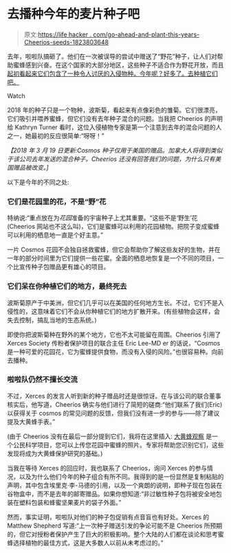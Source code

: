 # 去播种今年的麦片种子吧

> 原文:[https://life hacker . com/go-ahead-and-plant-this-years-Cheerios-seeds-1823803648](https://lifehacker.com/go-ahead-and-plant-this-years-cheerios-seeds-1823803648)

去年，啦啦队搞砸了。他们在一次被误导的尝试中赠送了“野花”种子，让人们对帮助蜜蜂感到兴奋。在这个国家的大部分地区，这些种子不适合作为野花开放，而且 [起初看起来它们包含了一种令人讨厌的入侵物种。今年呢？好多了。去种植它们吧。](https://lifehacker.com/were-those-cheerios-seeds-really-so-bad-an-investigati-1794454979) 

Watch

2018 年的种子只是一个物种，波斯菊，看起来有点像彩色的雏菊。它们很漂亮，它们吸引并喂养蜜蜂，但它们没有去年种子混合的问题。当我把 Cheerios 的声明给 Kathryn Turner 看时，这位入侵植物专家是第一个注意到去年的混合问题的人之一，她最初的反应很简单:“呀呀！”

*【2018 年 3 月 19 日更新:Cosmos 种子仅用于美国的赠品。加拿大人将得到类似于该公司去年发送的混合种子。Cheerios 还没有回答我们的问题，为什么只有美国赠品被改变。]*

以下是今年的不同之处:

### 它们是花园里的花，不是“野”花

特纳说:“重点放在为*花园*准备的宇宙种子上尤其重要。“这些不是‘野生’花(Cheerios 网站也不这么叫)，它们是蜜蜂可以利用的花园植物。把院子变成蜜蜂可以利用的栖息地一直是个好主意。”

一片 Cosmos 花园不会独自拯救蜜蜂，但它会帮助你了解这些友好的生物，并在一年的部分时间里为它们提供一些花蜜。全面的栖息地恢复是一个不同的项目，一个比宣传种子包赠品更有雄心的项目。

### 它们呆在你种植它们的地方，最终死去

波斯菊原产于中美洲，但它们几乎可以在美国的任何地方生长。不过，它们不是入侵性的，这意味着它们不会从你种植它们的地方扩散开来。(有些植物会这样，会失去控制，搞乱当地的生态系统。)

即使你把波斯菊种在野外的某个地方，它也不太可能留在周围。Cheerios 引用了 Xerces Society 传粉者保护项目的联合主任 Eric Lee-MD er 的话说，“Cosmos 是一种可爱的花园花，它为蜜蜂提供食物，而没有入侵的风险。”也很容易种。向前去播种。

### 啦啦队仍然不擅长交流

不过，Xerces 的发言人听到新的种子赠品时还是很惊讶。在与该公司的联合董事核实后，他写道，Cheerios 确实与他们进行了简短的磋商:“他们联系了我们(Eric)以获得关于 cosmos 的常见问题的反馈，但我们没有进一步的参与——除了建议提及大黄蜂手表。”

(由于 Cheerios 没有在最后一部分提到它们，我将在这里插入: [大黄蜂观察](https://www.bumblebeewatch.org/) 是一个公民科学项目，您可以上传您花园中蜜蜂的照片。专家将帮助您识别它们，这些发现将成为大黄蜂保护研究的基础。)

当我在等待 Xerces 的回应时，我也联系了 Cheerios，询问 Xerces 的参与情况，以及为什么他们今年的种子组合有所不同。我得到的是一份显然是复制粘贴的声明，其中包含埃里克·李-马德的引用，以及一个爽朗的说明，即种子现在包装在谷物盒中，而不是去年的邮寄赠品。如果你想知道:“非过敏性种子包将被安全地包装在塑料包装和蜂蜜坚果麦片的袋子外面。”

然而，事实证明，啦啦队对他们的种子包促销有点音盲也有好处。Xerces 的 Matthew Shepherd 写道:“上一次种子赠送引发的争论可能不是 Cheerios 所预期的，但它对授粉者保护产生了巨大的积极影响。整个大陆的人们都在谈论和思考蜜蜂选择植物的最佳方式，这是大多数人以前从未考虑过的。”